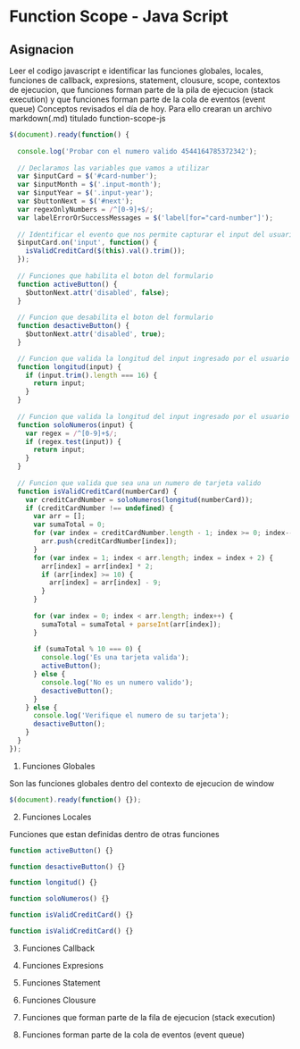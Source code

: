 # Function Scope - Java Script

## Asignacion

Leer el codigo javascript e identificar las funciones globales, locales, funciones de callback, expresions, statement, clousure, scope, contextos de ejecucion, que funciones forman parte de la pila de ejecucion (stack execution) y que funciones forman parte de la cola de eventos (event queue) Conceptos revisados el día de hoy. Para ello crearan un archivo markdown(.md) titulado function-scope-js

~~~js
$(document).ready(function() {
  
  console.log('Probar con el numero valido 4544164785372342');      
  
  // Declaramos las variables que vamos a utilizar
  var $inputCard = $('#card-number');
  var $inputMonth = $('.input-month');
  var $inputYear = $('.input-year');
  var $buttonNext = $('#next');
  var regexOnlyNumbers = /^[0-9]+$/;
  var labelErrorOrSuccessMessages = $('label[for="card-number"]');
    
  // Identificar el evento que nos permite capturar el input del usuario
  $inputCard.on('input', function() {
    isValidCreditCard($(this).val().trim());
  });
  
  // Funciones que habilita el boton del formulario
  function activeButton() {
    $buttonNext.attr('disabled', false);
  } 
 
  // Funcion que desabilita el boton del formulario
  function desactiveButton() {  
    $buttonNext.attr('disabled', true);
  } 

  // Funcion que valida la longitud del input ingresado por el usuario
  function longitud(input) {
    if (input.trim().length === 16) {
      return input;
    }
  }
  
  // Funcion que valida la longitud del input ingresado por el usuario
  function soloNumeros(input) {
    var regex = /^[0-9]+$/;
    if (regex.test(input)) {
      return input;
    }
  }
 
  // Funcion que valida que sea una un numero de tarjeta valido   
  function isValidCreditCard(numberCard) {
    var creditCardNumber = soloNumeros(longitud(numberCard));
    if (creditCardNumber !== undefined) {
      var arr = [];
      var sumaTotal = 0;
      for (var index = creditCardNumber.length - 1; index >= 0; index--) {
        arr.push(creditCardNumber[index]);
      }
      for (var index = 1; index < arr.length; index = index + 2) {
        arr[index] = arr[index] * 2;
        if (arr[index] >= 10) {
          arr[index] = arr[index] - 9;
        }    
      }
     
      for (var index = 0; index < arr.length; index++) {
        sumaTotal = sumaTotal + parseInt(arr[index]);
      }
     
      if (sumaTotal % 10 === 0) {
        console.log('Es una tarjeta valida');
        activeButton();
      } else {
        console.log('No es un numero valido');
        desactiveButton();
      }
    } else {
      console.log('Verifique el numero de su tarjeta'); 
      desactiveButton();  
    }
  }
});
~~~

1. Funciones Globales 

Son las funciones globales dentro del contexto de ejecucion de window

~~~js
$(document).ready(function() {});
~~~

2. Funciones Locales

Funciones que estan definidas dentro de otras funciones

~~~js
function activeButton() {}
~~~
~~~js
function desactiveButton() {}
~~~
~~~js
function longitud() {}
~~~
~~~js
function soloNumeros() {}
~~~
~~~js
function isValidCreditCard() {}
~~~
~~~js
function isValidCreditCard() {}
~~~

3. Funciones Callback


4. Funciones Expresions

5. Funciones  Statement

6. Funciones Clousure

7. Funciones que forman parte de la fila de ejecucion (stack execution)

8. Funciones forman parte de la cola de eventos (event queue)


